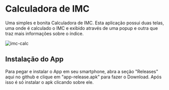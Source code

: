 # Calculadora de IMC

Uma simples e bonita Calculadora de IMC.
Esta aplicação possui duas telas, uma onde é calculado o IMC e exibido através de uma popup e outra que traz mais informações sobre o índice.

![imc-calc](https://user-images.githubusercontent.com/94877176/159943910-17316303-9f70-4a70-bec5-fdb77aa12693.png)

## Instalação do App

Para pegar e instalar o App em seu smartphone, abra a seção "Releases" aqui no github e clique em "app-release.apk" para fazer o Download.
Após isso é só instalar o apk clicando sobre ele.
